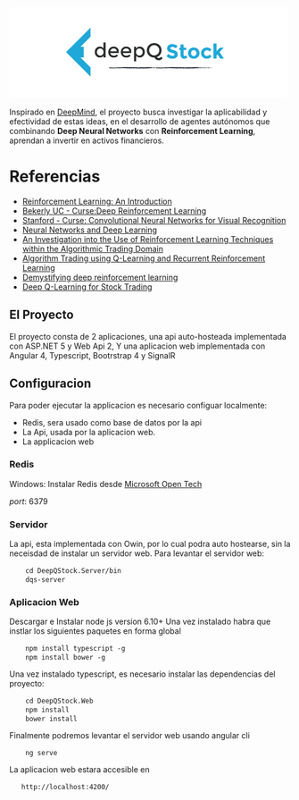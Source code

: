 ![DeepQ Stock](https://raw.githubusercontent.com/jcaramello/deepQ-stock/master/DeepQStock.Web/src/img/logo.png)

Inspirado en [DeepMind](https://deepmind.com/research/dqn/),
el proyecto busca investigar la aplicabilidad y efectividad de estas ideas, 
en el desarrollo de agentes autónomos que combinando **Deep Neural Networks** con
**Reinforcement Learning**, aprendan a invertir en activos financieros.

# Referencias
 
 * [Reinforcement Learning: An Introduction](http://people.inf.elte.hu/lorincz/Files/RL_2006/SuttonBook.pdf)
 * [Bekerly UC - Curse:Deep Reinforcement Learning](http://rll.berkeley.edu/deeprlcourse/)
 * [Stanford - Curse: Convolutional Neural Networks for Visual Recognition](http://karpathy.github.io/2016/05/31/rl/)   
 * [Neural Networks and Deep Learning](http://neuralnetworksanddeeplearning.com/)
 * [An Investigation into the Use of Reinforcement Learning Techniques within the Algorithmic Trading Domain](http://www.doc.ic.ac.uk/teaching/distinguished-projects/2015/j.cumming.pdf)
 * [Algorithm Trading using Q-Learning and Recurrent Reinforcement Learning](http://cs229.stanford.edu/proj2009/LvDuZhai.pdf)
 * [Demystifying deep reinforcement learning](http://neuro.cs.ut.ee/demystifying-deep-reinforcement-learning/)
 * [Deep Q-Learning for Stock Trading](http://hallvardnydal.github.io/2016/03/12/deep_q/)
 
## El Proyecto

El proyecto consta de 2 aplicaciones, una api auto-hosteada implementada con ASP.NET 5 y Web Api 2,
Y una aplicacion web implementada con Angular 4, Typescript, Bootrstrap 4 y SignalR

## Configuracion

Para poder ejecutar la applicacion es necesario configuar localmente:

* Redis, sera usado como base de datos por la api
* La Api, usada por la aplicacion web.
* La applicacion web

### Redis

Windows: Instalar Redis desde [Microsoft Open Tech](https://msopentech.com/blog/2015/03/03/redis-windows-2-8-19-released/)

*port*: 6379

### Servidor 

La api, esta implementada con Owin, por lo cual podra auto hostearse, sin la neceisdad de instalar un servidor web.
Para levantar el servidor web:

```
    cd DeepQStock.Server/bin
    dqs-server
```

### Aplicacion Web

Descargar e Instalar node js version 6.10+
Una vez instalado habra que instlar los siguientes paquetes en forma global

```
    npm install typescript -g    
    npm install bower -g
```

Una vez instalado typescript, es necesario instalar las dependencias del proyecto:
```
    cd DeepQStock.Web
    npm install
    bower install
```
Finalmente podremos levantar el servidor web usando angular cli
```
    ng serve
```
La aplicacion web estara accesible en 

```
   http://localhost:4200/
```